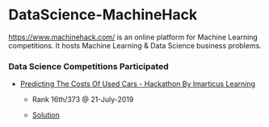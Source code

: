 # DataScience-MachineHack

https://www.machinehack.com/ is an online platform for Machine Learning competitions. It hosts Machine Learning & Data Science business problems.



###  Data Science Competitions Participated

- [Predicting The Costs Of Used Cars - Hackathon By Imarticus Learning](https://www.machinehack.com/course/predicting-the-costs-of-used-cars-hackathon-by-imarticus/)

  - Rank 16th/373  @ 21-July-2019
  
  - [Solution](https://www.kaggle.com/kksienc/machine-hack-predictingthecostsofusedcars)
